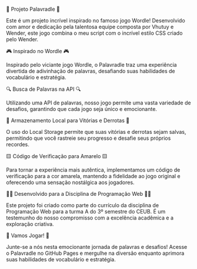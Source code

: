 
🌟 Projeto Palavradle 🌟

Este é um projeto incrível inspirado no famoso jogo Wordle! Desenvolvido com amor e dedicação pela talentosa equipe composta por Vhutuy e Wender, este jogo combina o meu script com o incrível estilo CSS criado pelo Wender.

🎮 Inspirado no Wordle 🎮

Inspirado pelo viciante jogo Wordle, o Palavradle traz uma experiência divertida de adivinhação de palavras, desafiando suas habilidades de vocabulário e estratégia.

🔍 Busca de Palavras na API 🔍

Utilizando uma API de palavras, nosso jogo permite uma vasta variedade de desafios, garantindo que cada jogo seja único e emocionante.

💾 Armazenamento Local para Vitórias e Derrotas 💾

O uso do Local Storage permite que suas vitórias e derrotas sejam salvas, permitindo que você rastreie seu progresso e desafie seus próprios recordes.

🟨 Código de Verificação para Amarelo 🟨

Para tornar a experiência mais autêntica, implementamos um código de verificação para a cor amarela, mantendo a fidelidade ao jogo original e oferecendo uma sensação nostálgica aos jogadores.

👩‍💻 Desenvolvido para a Disciplina de Programação Web 👨‍💻

Este projeto foi criado como parte do currículo da disciplina de Programação Web para a turma A do 3º semestre do CEUB. É um testemunho do nosso compromisso com a excelência acadêmica e a exploração criativa.

🚀 Vamos Jogar! 🚀

Junte-se a nós nesta emocionante jornada de palavras e desafios! Acesse o Palavradle no GitHub Pages e mergulhe na diversão enquanto aprimora suas habilidades de vocabulário e estratégia.
